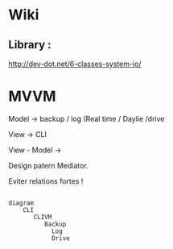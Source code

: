 # Wiki 


## Library :

http://dev-dot.net/6-classes-system-io/








# MVVM 


Model ->  backup / log (Real time / Daylie /drive 


View -> CLI

View - Model ->


Design patern Mediator.


Eviter relations fortes !  


```mermaid 

diagram 
    CLI
       CLIVM
          Backup 
            Log
            Drive





```
